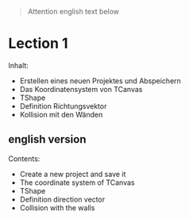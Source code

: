 
> Attention english text below

# Lection 1

Inhalt:
- Erstellen eines neuen Projektes und Abspeichern
- Das Koordinatensystem von TCanvas
- TShape
- Definition Richtungsvektor
- Kollision mit den Wänden

## english version

Contents:
- Create a new project and save it
- The coordinate system of TCanvas
- TShape
- Definition direction vector
- Collision with the walls